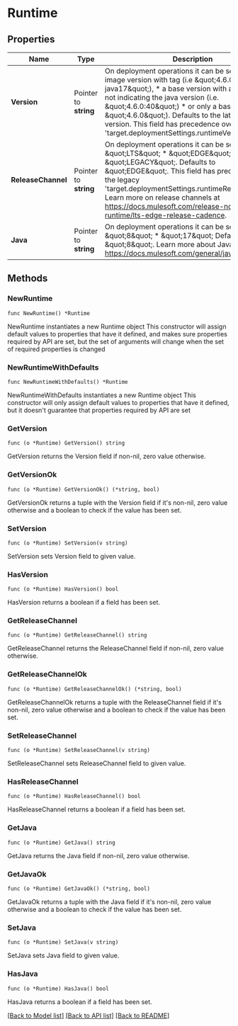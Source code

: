 # Runtime

## Properties

Name | Type | Description | Notes
------------ | ------------- | ------------- | -------------
**Version** | Pointer to **string** | On deployment operations it can be set to:   * a full image version with tag (i.e \&quot;4.6.0:40e-java17\&quot;),   * a base version with a partial tag not indicating the java version (i.e. \&quot;4.6.0:40\&quot;)   * or only a base version (i.e. \&quot;4.6.0\&quot;). Defaults to the latest image version. This field has precedence over the legacy &#39;target.deploymentSettings.runtimeVersion&#39;  | [optional] 
**ReleaseChannel** | Pointer to **string** | On deployment operations it can be set to one of:   * \&quot;LTS\&quot;   * \&quot;EDGE\&quot;   * \&quot;LEGACY\&quot;. Defaults to \&quot;EDGE\&quot;. This field has precedence over the legacy &#39;target.deploymentSettings.runtimeReleaseChannel&#39;. Learn more on release channels at https://docs.mulesoft.com/release-notes/mule-runtime/lts-edge-release-cadence.  | [optional] 
**Java** | Pointer to **string** | On deployment operations it can be set to one of:   * \&quot;8\&quot;   * \&quot;17\&quot; Defaults to \&quot;8\&quot;. Learn more about Java support at https://docs.mulesoft.com/general/java-support.  | [optional] 

## Methods

### NewRuntime

`func NewRuntime() *Runtime`

NewRuntime instantiates a new Runtime object
This constructor will assign default values to properties that have it defined,
and makes sure properties required by API are set, but the set of arguments
will change when the set of required properties is changed

### NewRuntimeWithDefaults

`func NewRuntimeWithDefaults() *Runtime`

NewRuntimeWithDefaults instantiates a new Runtime object
This constructor will only assign default values to properties that have it defined,
but it doesn't guarantee that properties required by API are set

### GetVersion

`func (o *Runtime) GetVersion() string`

GetVersion returns the Version field if non-nil, zero value otherwise.

### GetVersionOk

`func (o *Runtime) GetVersionOk() (*string, bool)`

GetVersionOk returns a tuple with the Version field if it's non-nil, zero value otherwise
and a boolean to check if the value has been set.

### SetVersion

`func (o *Runtime) SetVersion(v string)`

SetVersion sets Version field to given value.

### HasVersion

`func (o *Runtime) HasVersion() bool`

HasVersion returns a boolean if a field has been set.

### GetReleaseChannel

`func (o *Runtime) GetReleaseChannel() string`

GetReleaseChannel returns the ReleaseChannel field if non-nil, zero value otherwise.

### GetReleaseChannelOk

`func (o *Runtime) GetReleaseChannelOk() (*string, bool)`

GetReleaseChannelOk returns a tuple with the ReleaseChannel field if it's non-nil, zero value otherwise
and a boolean to check if the value has been set.

### SetReleaseChannel

`func (o *Runtime) SetReleaseChannel(v string)`

SetReleaseChannel sets ReleaseChannel field to given value.

### HasReleaseChannel

`func (o *Runtime) HasReleaseChannel() bool`

HasReleaseChannel returns a boolean if a field has been set.

### GetJava

`func (o *Runtime) GetJava() string`

GetJava returns the Java field if non-nil, zero value otherwise.

### GetJavaOk

`func (o *Runtime) GetJavaOk() (*string, bool)`

GetJavaOk returns a tuple with the Java field if it's non-nil, zero value otherwise
and a boolean to check if the value has been set.

### SetJava

`func (o *Runtime) SetJava(v string)`

SetJava sets Java field to given value.

### HasJava

`func (o *Runtime) HasJava() bool`

HasJava returns a boolean if a field has been set.


[[Back to Model list]](../README.md#documentation-for-models) [[Back to API list]](../README.md#documentation-for-api-endpoints) [[Back to README]](../README.md)


